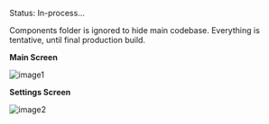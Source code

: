 Status: In-process...

Components folder is ignored to hide main codebase.
Everything is tentative, until final production build.

**Main Screen**

![image1](https://user-images.githubusercontent.com/12276056/45793925-2c3fdd80-bc62-11e8-9313-bc4952c7b24e.png)

**Settings Screen**

![image2](https://user-images.githubusercontent.com/12276056/45793924-2c3fdd80-bc62-11e8-8593-cdab467c298b.png)
